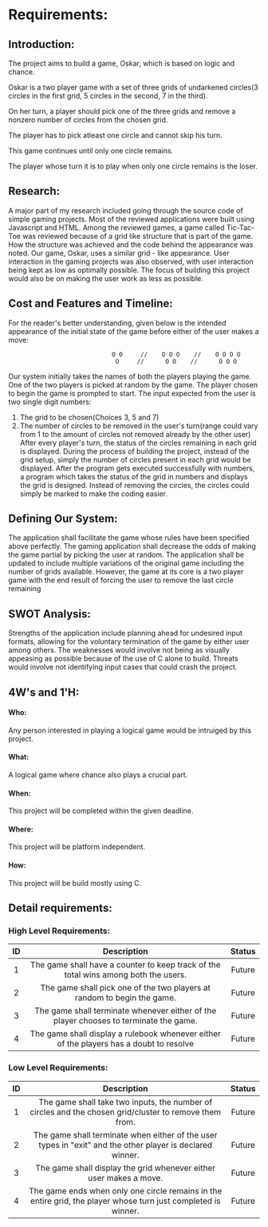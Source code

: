 # Requirements:
## Introduction:
The project aims to build a game, Oskar, which is based on logic and chance.

Oskar is a two player game with a set of three grids of undarkened circles(3 circles in the first grid, 5 circles in the second, 7 in the third).

On her turn, a player should pick one of the three grids and remove a nonzero number of circles from the chosen grid.

The player has to pick atleast one circle and cannot skip his turn.

This game continues until only one circle remains.

The player whose turn it is to play when only one circle remains is the loser. 

       

## Research:
A major part of my research included going through the source code of simple gaming projects. 
Most of the reviewed applications were built using Javascript and HTML. 
Among the reviewed games, a game called Tic-Tac-Toe was reviewed because of a grid like structure that is part of the game.
How the structure was achieved and the code behind the appearance was noted.
Our game, Oskar, uses a similar grid - like appearance. 
User interaction in the gaming projects was also observed, with user interaction being kept as low as optimally possible.
The focus of building this project would also be on making the user work as less as possible. 
                
## Cost and Features and Timeline:
For the reader's better understanding, given below is the intended appearance of the initial state of the game before either of the user makes a move:

                                 O O     //    O O O    //    O O O O 
                                  O     //      O O    //      O O O
         

Our system initially takes the names of both the players playing the game. 
One of the two players is picked at random by the game.
The player chosen to begin the game is prompted to start.
The input expected from the user is two single digit numbers:
1) The grid to be chosen(Choices 3, 5 and 7)
2) The number of circles to be removed in the user's turn(range could vary from 1 to the amount of circles not removed already by the other user)
After every player's turn, the status of the circles remaining in each grid is displayed.
During the process of building the project, instead of the grid setup, simply the number of circles present in each grid would be displayed.
After the program gets executed successfully with numbers, a program which takes the status of the grid in numbers and displays the grid is designed.
Instead of removing the circles, the circles could simply be marked to make the coding easier.          

## Defining Our System:
The application shall facilitate the game whose rules have been specified above perfectly. 
The gaming application shall decrease the odds of making the game partial by picking the user at random.
The application shall be updated to include multiple variations of the original game including the number of grids available. 
However, the game at its core is a two player game with the end result of forcing the user to remove the last circle remaining

## SWOT Analysis:
Strengths of the application include planning ahead for undesired input formats, allowing for the voluntary termination of the game by either user among others.
The weaknesses would involve not being as visually appeasing as possible because of the use of C alone to build.
Threats would involve not identifying input cases that could crash the project.

## 4W's and 1'H:
#### Who:
Any person interested in playing a logical game would be intruiged by this project.
#### What:
A logical game where chance also plays a crucial part.
#### When:
This project will be completed within the given deadline.
#### Where:
This project will be platform independent.
#### How:
This project will be build mostly using C.


## Detail requirements:

### High Level Requirements:

| ID | Description                                                                              |Status|
|:--:|:----------------------------------------------------------------------------------------:|:----:|
|  1 |  The game shall have a counter to keep track of the total wins among both the users.     | Future |
|  2 |  The game shall pick one of the two players at random to begin the game.                 | Future |
|  3 |  The game shall terminate whenever either of the player chooses to terminate the game.   | Future |
|  4 |  The game shall display a rulebook whenever either of the players has a doubt to resolve | Future |


### Low Level Requirements:
        
| ID | Description                                                                                                     |Status|
|:--:|:---------------------------------------------------------------------------------------------------------------:|:----:|
|  1 | The game shall take two inputs, the number of circles and the chosen grid/cluster to remove them from.          |Future|
|  2 | The game shall terminate when either of the user types in "exit" and the other player is declared winner.       |Future|
|  3 | The game shall display the grid whenever either user makes a move.                                              |Future|
|  4 | The game ends when only one circle remains in the entire grid, the player whose turn just completed is winner.  |Future|


